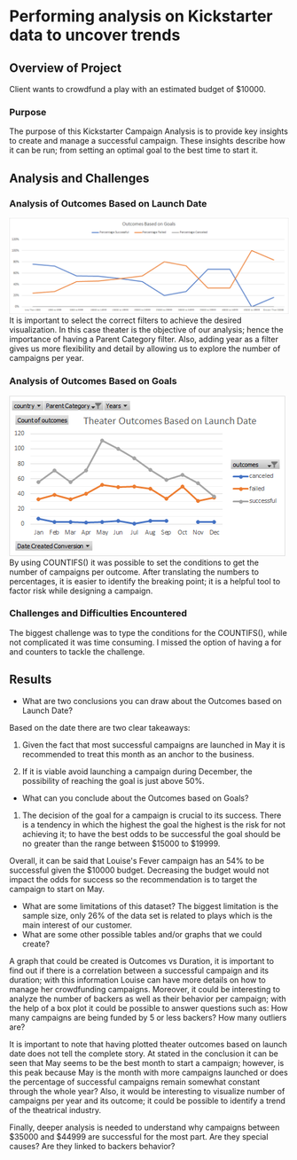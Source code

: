 # Performing analysis on Kickstarter data to uncover trends
## Overview of Project
Client wants to crowdfund a play with an estimated budget of $10000.
### Purpose
The purpose of this Kickstarter Campaign Analysis is to provide key insights to create and manage a successful campaign. These insights describe how it can be run; from setting an optimal goal to the best time to start it.  
## Analysis and Challenges
### Analysis of Outcomes Based on Launch Date
![Theater_Outcomes_vs_Launch](https://github.com/luisnewmanh/kickstarter-analysis/blob/master/Resources/Outcomes_vs_Goals.png)
It is important to select the correct filters to achieve the desired visualization. In this case theater is the objective of our analysis; hence the importance of having a Parent Category filter. Also, adding year as a filter gives us more flexibility and detail by allowing us to explore the number of campaigns per year.     
### Analysis of Outcomes Based on Goals
![Outcomes_vs_Goals](https://github.com/luisnewmanh/kickstarter-analysis/blob/master/Resources/Theater_Outcomes_vs_Launch.png)
By using COUNTIFS() it was possible to set the conditions to get the number of campaigns per outcome. After translating the numbers to percentages, it is easier to identify the breaking point; it is a helpful tool to factor risk while designing a campaign. 
### Challenges and Difficulties Encountered
The biggest challenge was to type the conditions for the COUNTIFS(), while not complicated it was time consuming. I missed the option of having a for and counters to tackle the challenge. 
## Results
- What are two conclusions you can draw about the Outcomes based on Launch Date?

Based on the date there are two clear takeaways:

1. Given the fact that most successful campaigns are launched in May it is recommended to treat this month as an anchor to the business.

2. If it is viable avoid launching a campaign during December, the possibility of reaching the goal is just above 50%. 
- What can you conclude about the Outcomes based on Goals?

1. The decision of the goal for a campaign is crucial to its success. There is a tendency in which the highest the goal the highest is the risk for not achieving it; to have the best odds to be successful the goal should be no greater than the range between $15000 to $19999.

Overall, it can be said that Louise's Fever campaign has an 54% to be successful given the $10000 budget. Decreasing the budget would not impact the odds for success so the recommendation is to target the campaign to start on May. 
- What are some limitations of this dataset?
The biggest limitation is the sample size, only 26% of the data set is related to plays which is the main interest of our customer.
- What are some other possible tables and/or graphs that we could create?

A graph that could be created is Outcomes vs Duration, it is important to find out if there is a correlation between a successful campaign and its duration; with this information Louise can have more details on how to manage her crowdfunding campaigns. Moreover, it could be interesting to analyze the number of backers as well as their behavior per campaign; with the help of a box plot it could be possible to answer questions such as: How many campaigns are being funded by 5 or less backers? How many outliers are? 

It is important to note that having plotted theater outcomes based on launch date does not tell the complete story. At stated in the conclusion it can be seen that May seems to be the best month to start a campaign; however, is this peak because May is the month with more campaigns launched or does the percentage of successful campaigns remain somewhat constant through the whole year? Also, it would be interesting to visualize number of campaigns per year and its outcome; it could be possible to identify a trend of the theatrical industry.

Finally, deeper analysis is needed to understand why campaigns between $35000 and $44999 are successful for the most part. Are they special causes? Are they linked to backers behavior?

